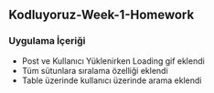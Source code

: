 ## Kodluyoruz-Week-1-Homework 

### Uygulama İçeriği
- Post ve Kullanıcı Yüklenirken Loading gif eklendi
- Tüm sütunlara sıralama özelliği eklendi
- Table üzerinde kullanıcı üzerinde arama eklendi
